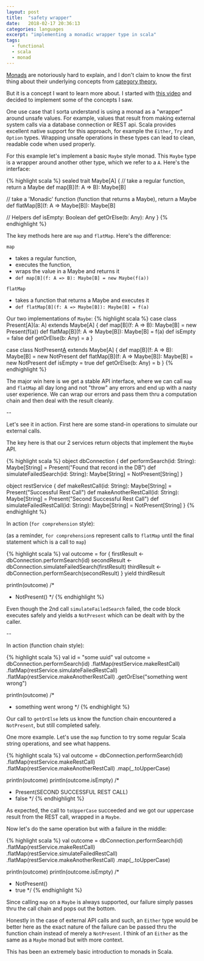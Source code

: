 ```yaml
---
layout: post
title:  "safety wrapper"
date:   2018-02-17 20:36:13
categories: languages
excerpt: "implementing a monadic wrapper type in scala"
tags:
  - functional
  - scala
  - monad
---
```


[Monads](https://en.wikipedia.org/wiki/Monad_(functional_programming)) are notoriously hard to explain, and I don't claim to know the first thing about their underlying concepts from [category theory.](https://en.wikipedia.org/wiki/Kleisli_category)

But it is a concept I want to learn more about.  I started with [this video](https://www.youtube.com/watch?v=Mw_Jnn_Y5iA) and decided to implement some of the concepts I saw.

One use case that I sorta understand is using a monad as a "wrapper" around unsafe values.  For example, values that result from making external system calls via a database connection or REST api.   Scala provides excellent native support for this approach, for example the `Either`, `Try` and `Option` types.  Wrapping unsafe operations in these types can lead to clean, readable code when used properly.

For this example let's implement a basic `Maybe` style monad.  This `Maybe` type is a wrapper around another other type, which we refer to a `A`.  Here's the interface:

{% highlight scala %}
sealed trait Maybe[A] {
  // take a regular function, return a Maybe
  def map[B](f: A => B): Maybe[B]

  // take a 'Monadic' function (function that returns a Maybe), return a Maybe
  def flatMap[B](f: A => Maybe[B]): Maybe[B]

  // Helpers
  def isEmpty: Boolean
  def getOrElse(b: Any): Any
}
{% endhighlight %}

The key methods here are `map` and `flatMap`.  Here's the difference:

`map`
* takes a regular function,
* executes the function,
* wraps the value in a Maybe and returns it
* `def map[B](f: A => B): Maybe[B] = new Maybe(f(a))`

`flatMap`
* takes a function that returns a Maybe and executes it
* `def flatMap[B](f: A => Maybe[B]): Maybe[B] = f(a)`

Our two implementations of `Maybe`:
{% highlight scala %}
case class Present[A](a: A) extends Maybe[A] {
  def map[B](f: A => B): Maybe[B] = new Present(f(a))
  def flatMap[B](f: A => Maybe[B]): Maybe[B] = f(a)
  def isEmpty = false
  def getOrElse(b: Any) = a
}

case class NotPresent[A]() extends Maybe[A] {
  def map[B](f: A => B): Maybe[B] = new NotPresent
  def flatMap[B](f: A => Maybe[B]): Maybe[B] = new NotPresent
  def isEmpty = true
  def getOrElse(b: Any) = b
}
{% endhighlight %}

The major win here is we get a stable API interface, where we can call `map` and `flatMap` all day long and not "throw" any errors and end up with a nasty user experience.  We can wrap our errors and pass them thru a computation chain and then deal with the result cleanly.

--

Let's see it in action.  First here are some stand-in operations to simulate our external calls.  

The key here is that our 2 services return objects that implement the `Maybe` API.  

{% highlight scala %}
object dbConnection {
  def performSearch(id: String): Maybe[String] = Present("Found that record in the DB")
  def simulateFailedSearch(id: String): Maybe[String] = NotPresent[String]
}

object restService {
  def makeRestCall(id: String): Maybe[String] = Present("Successful Rest Call")
  def makeAnotherRestCall(id: String): Maybe[String] = Present("Second Successful Rest Call")
  def simulateFailedRestCall(id: String): Maybe[String] = NotPresent[String]
}
{% endhighlight %}

In action (`for comprehension` style):

(as a reminder, `for comprehension`s represent calls to `flatMap` until the final statement which is a call to `map`)

{% highlight scala %}
val outcome = for {
  firstResult <- dbConnection.performSearch(id)
  secondResult <- dbConnection.simulateFailedSearch(firstResult)
  thirdResult <- dbConnection.performSearch(secondResult)
} yield thirdResult

println(outcome)
/*
* NotPresent()
*/
{% endhighlight %}

Even though the 2nd call `simulateFailedSearch` failed, the code block executes safely and yields a `NotPresent` which can be dealt with by the caller.

--

In action (function chain style):

{% highlight scala %}
val id = "some uuid"
val outcome = dbConnection.performSearch(id)
  .flatMap(restService.makeRestCall)
  .flatMap(restService.simulateFailedRestCall)
  .flatMap(restService.makeAnotherRestCall)
  .getOrElse("something went wrong")

println(outcome)
/*
* something went wrong
*/
{% endhighlight %}

Our call to `getOrElse` lets us know the function chain encountered a `NotPresent`, but still completed safely.

One more example.  Let's use the `map` function to try some regular Scala string operations, and see what happens.

{% highlight scala %}
val outcome = dbConnection.performSearch(id)
  .flatMap(restService.makeRestCall)
  .flatMap(restService.makeAnotherRestCall)
  .map(_.toUpperCase)

println(outcome)
println(outcome.isEmpty)
/*
* Present(SECOND SUCCESSFUL REST CALL)
* false
*/
{% endhighlight %}

As expected, the call to `toUpperCase` succeeded and we got our uppercase result from the REST call, wrapped in a `Maybe`.

Now let's do the same operation but with a failure in the middle:

{% highlight scala %}
val outcome = dbConnection.performSearch(id)
  .flatMap(restService.makeRestCall)
  .flatMap(restService.simulateFailedRestCall)
  .flatMap(restService.makeAnotherRestCall)
  .map(_.toUpperCase)

println(outcome)
println(outcome.isEmpty)
/*
* NotPresent()
* true
*/
{% endhighlight %}

Since calling `map` on a `Maybe` is always supported, our failure simply passes thru the call chain and pops out the bottom.  

Honestly in the case of external API calls and such, an `Either` type would be better here as the exact nature of the failure can be passed thru the function chain instead of merely a `NotPresent`.  I think of an `Either` as the same as a `Maybe` monad but with more context. 

This has been an extremely basic introduction to monads in Scala.
